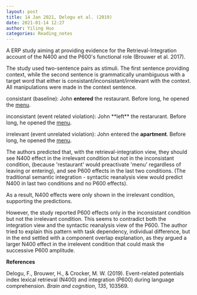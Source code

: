 ```yaml
---
layout: post
title: 14 Jan 2021, Delogu et al. (2019)
date: 2021-01-14 12:27
author: Yiling Huo
categories: Reading_notes
---
```

<!-- wp:paragraph -->
<p>A ERP study aiming at providing evidence for the Retrieval-Integration account of the N400 and the P600's functional role (Brouwer et al. 2017).</p>
<!-- /wp:paragraph -->

<!-- wp:paragraph -->
<p>The study used two-sentence pairs as stimuli. The first sentence providing context, while the second sentence is grammatically unambiguous with a target word that either is consistant/inconsistant/irrelevant with the context. All manipulations were made in the context sentence.</p>
<!-- /wp:paragraph -->

<!-- wp:paragraph -->
<p>consistant (baseline): John <strong>entered</strong> the restaurant. Before long, he opened the <span style="text-decoration:underline;">menu</span>.</p>
<!-- /wp:paragraph -->

<!-- wp:paragraph -->
<p>inconsistant (event related violation): John **left** the restarurant. Before long, he opened the <span style="text-decoration:underline;">menu</span>.</p>
<!-- /wp:paragraph -->

<!-- wp:paragraph -->
<p>irrelevant (event unrelated violation): John entered the <strong>apartment</strong>. Before long, he opened the <span style="text-decoration:underline;">menu</span>.</p>
<!-- /wp:paragraph -->

<!-- wp:paragraph -->
<p>The authors predicted that, with the retrieval-integration view, they should see N400 effect in the irrelevant condition but not in the inconsistant condition, (because 'restaurant' would preactivate 'menu' regardless of leaving or entering), and see P600 effects in the last two conditions. (The traditional semantic integration - syntactic reanalysis view would predict N400 in last two conditions and no P600 effects).</p>
<!-- /wp:paragraph -->

<!-- wp:paragraph -->
<p>As a result, N400 effects were only shown in the irrelevant condition, supporting the predictions. </p>
<!-- /wp:paragraph -->

<!-- wp:paragraph -->
<p>However, the study reported P600 effects only in the inconsistant condition but not the irrelevant condition. This seems to contradict both the integration view and the syntactic reanalysis view of the P600. The author tried to explain this pattern with task dependency, individual difference, but in the end settled with a component overlap explanation, as they argued a larger N400 effect in the irrelevent condition that could mask the successive P600 amplitude.</p>
<!-- /wp:paragraph -->

<!-- wp:paragraph -->
<p><strong>References</strong></p>
<!-- /wp:paragraph -->

<!-- wp:paragraph -->
<p>Delogu, F., Brouwer, H., &amp; Crocker, M. W. (2019). Event-related potentials index lexical retrieval (N400) and integration (P600) during language comprehension. <em>Brain and cognition</em>, <em>135</em>, 103569.</p>
<!-- /wp:paragraph -->
